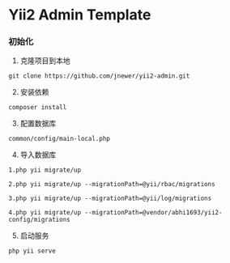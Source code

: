 # Yii2 Admin Template

### 初始化

1. 克隆项目到本地

```
git clone https://github.com/jnewer/yii2-admin.git
```

2. 安装依赖

```
composer install
```

3. 配置数据库

```
common/config/main-local.php
```

4. 导入数据库

```
1.php yii migrate/up
```

```
2.php yii migrate/up --migrationPath=@yii/rbac/migrations
```

```
3.php yii migrate/up --migrationPath=@yii/log/migrations
```
```
4.php yii migrate/up --migrationPath=@vendor/abhi1693/yii2-config/migrations
```

5. 启动服务

```
php yii serve
```
